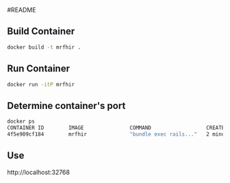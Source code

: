 #README

## Build Container

```bash
docker build -t mrfhir .
```

## Run Container

```bash
docker run -itP mrfhir
```

## Determine container's port

```bash
docker ps
CONTAINER ID        IMAGE               COMMAND                  CREATED             STATUS              PORTS                     NAMES
4f5e909cf184        mrfhir              "bundle exec rails..."   2 minutes ago       Up 2 minutes        0.0.0.0:32768->3000/tcp   admiring_noyce
```

## Use

http://localhost:32768


